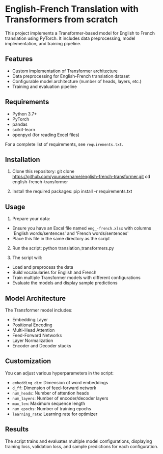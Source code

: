 # English-French Translation with Transformers from scratch

This project implements a Transformer-based model for English to French translation using PyTorch. It includes data preprocessing, model implementation, and training pipeline.

## Features

- Custom implementation of Transformer architecture
- Data preprocessing for English-French translation dataset
- Configurable model architecture (number of heads, layers, etc.)
- Training and evaluation pipeline

## Requirements

- Python 3.7+
- PyTorch
- pandas
- scikit-learn
- openpyxl (for reading Excel files)

For a complete list of requirements, see `requirements.txt`.

## Installation

1. Clone this repository: git clone https://github.com/yourusername/english-french-transformer.git
cd english-french-transformer

2. Install the required packages:
pip install -r requirements.txt

## Usage

1. Prepare your data:
- Ensure you have an Excel file named `eng_-french.xlsx` with columns 'English words/sentences' and 'French words/sentences'
- Place this file in the same directory as the script

2. Run the script:
   python translation_transformers.py

3. The script will:
- Load and preprocess the data
- Build vocabularies for English and French
- Train multiple Transformer models with different configurations
- Evaluate the models and display sample predictions

## Model Architecture

The Transformer model includes:

- Embedding Layer
- Positional Encoding
- Multi-Head Attention
- Feed-Forward Networks
- Layer Normalization
- Encoder and Decoder stacks

## Customization

You can adjust various hyperparameters in the script:

- `embedding_dim`: Dimension of word embeddings
- `d_ff`: Dimension of feed-forward network
- `num_heads`: Number of attention heads
- `num_layers`: Number of encoder/decoder layers
- `max_len`: Maximum sequence length
- `num_epochs`: Number of training epochs
- `learning_rate`: Learning rate for optimizer

## Results

The script trains and evaluates multiple model configurations, displaying training loss, validation loss, and sample predictions for each configuration.

